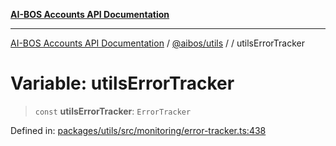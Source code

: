 [**AI-BOS Accounts API Documentation**](../../../README.md)

***

[AI-BOS Accounts API Documentation](../../../README.md) / [@aibos/utils](../README.md) / [](../README.md) / utilsErrorTracker

# Variable: utilsErrorTracker

> `const` **utilsErrorTracker**: `ErrorTracker`

Defined in: [packages/utils/src/monitoring/error-tracker.ts:438](https://github.com/pohlai88/accounts/blob/48103fb36d28b2b9bfb33472b6de2f719773cde9/packages/utils/src/monitoring/error-tracker.ts#L438)
